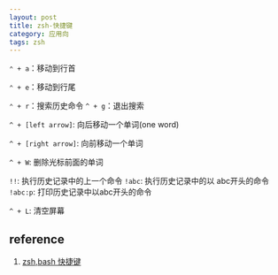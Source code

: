 ```yaml
---
layout: post
title: zsh-快捷键
category: 应用向
tags: zsh
---
```


`⌃ + a`：移动到行首

`⌃ + e`：移动到行尾

`⌃ + r`：搜索历史命令
`^ + g`：退出搜索

`^ + [left arrow]`: 向后移动一个单词(one word)

`^ + [right arrow]`: 向前移动一个单词

`^ + W`: 删除光标前面的单词

`!!`: 执行历史记录中的上一个命令
`!abc`: 执行历史记录中的以 abc开头的命令
`!abc:p`: 打印历史记录中以abc开头的命令

`^ + L`: 清空屏幕


## reference
1. [zsh,bash 快捷键](https://www.jianshu.com/p/eeee90f27bcc)

